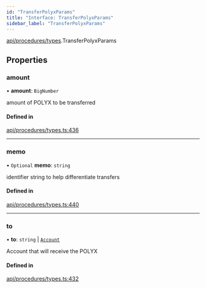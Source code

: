```yaml
---
id: "TransferPolyxParams"
title: "Interface: TransferPolyxParams"
sidebar_label: "TransferPolyxParams"
---
```


[api/procedures/types](../../../../../modules/API/Procedures/Types/Types.md).TransferPolyxParams

## Properties

### amount

• **amount**: `BigNumber`

amount of POLYX to be transferred

#### Defined in

[api/procedures/types.ts:436](https://github.com/PolymeshAssociation/polymesh-sdk/blob/95f248df/src/api/procedures/types.ts#L436)

___

### memo

• `Optional` **memo**: `string`

identifier string to help differentiate transfers

#### Defined in

[api/procedures/types.ts:440](https://github.com/PolymeshAssociation/polymesh-sdk/blob/95f248df/src/api/procedures/types.ts#L440)

___

### to

• **to**: `string` \| [`Account`](../../../../../classes/API/Entities/Account/Account.md)

Account that will receive the POLYX

#### Defined in

[api/procedures/types.ts:432](https://github.com/PolymeshAssociation/polymesh-sdk/blob/95f248df/src/api/procedures/types.ts#L432)
